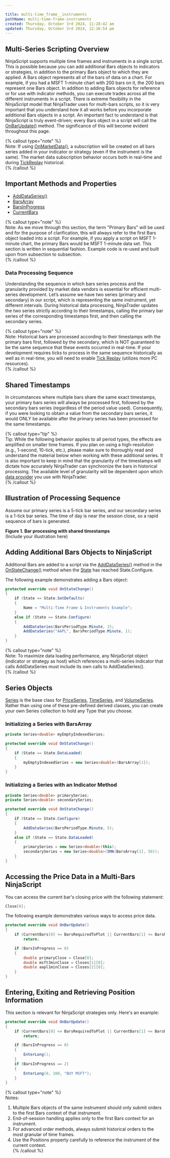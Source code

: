 ```yaml
---

title: multi-time_frame__instruments
pathName: multi-time-frame-instruments
created: Thursday, October 3rd 2024, 11:28:42 am
updated: Thursday, October 3rd 2024, 12:16:54 pm
---
```


## Multi-Series Scripting Overview

NinjaScript supports multiple time frames and instruments in a single script. This is possible because you can add additional Bars objects to indicators or strategies, in addition to the primary Bars object to which they are applied. A Bars object represents all of the bars of data on a chart. For example, if you had a MSFT 1-minute chart with 200 bars on it, the 200 bars represent one Bars object. In addition to adding Bars objects for reference or for use with indicator methods, you can execute trades across all the different instruments in a script. There is extreme flexibility in the NinjaScript model that NinjaTrader uses for multi-bars scripts, so it is very important that you understand how it all works before you incorporate additional Bars objects in a script. An important fact to understand is that NinjaScript is truly event-driven; every Bars object in a script will call the [OnBarUpdate()](onbarupdate.htm) method. The significance of this will become evident throughout this page.

{% callout type="note" %}  
Note: If using [OnMarketData()](onmarketdata.htm), a subscription will be created on all bars series added in your indicator or strategy (even if the instrument is the same). The market data subscription behavior occurs both in real-time and during [TickReplay](developing_for__tick_replay.htm) historical.  
{% /callout %}

## Important Methods and Properties

- [AddDataSeries()](adddataseries.htm)
- [BarsArray](barsarray.htm)
- [BarsInProgress](barsinprogress.htm)
- [CurrentBars](currentbars.htm)

{% callout type="note" %}  
Note: As we move through this section, the term "Primary Bars" will be used and for the purpose of clarification, this will always refer to the first Bars object loaded into a script. For example, if you apply a script on MSFT 1-minute chart, the primary Bars would be MSFT 1-minute data set. This section is written in sequential fashion. Example code is re-used and built upon from subsection to subsection.  
{% /callout %}

### Data Processing Sequence

Understanding the sequence in which bars series process and the granularity provided by market data vendors is essential for efficient multi-series development. Let’s assume we have two series (primary and secondary) in our script, which is representing the same instrument, yet different intervals. During historical data processing, NinjaTrader updates the two series strictly according to their timestamps, calling the primary bar series of the corresponding timestamps first, and then calling the secondary series.

{% callout type="note" %}  
Note: Historical bars are processed according to their timestamps with the primary bars first, followed by the secondary, which is NOT guaranteed to be the same sequence that these events occurred in real-time. If your development requires ticks to process in the same sequence historically as well as in real-time, you will need to enable [Tick Replay](developing_for__tick_replay.htm) (utilizes more PC resources).  
{% /callout %}

## Shared Timestamps

In circumstances where multiple bars share the same exact timestamps, your primary bars series will always be processed first, followed by the secondary bars series (regardless of the period value used). Consequently, if you were looking to obtain a value from the secondary bars series, it would ONLY be available after the primary series has been processed for the same timestamps.

{% callout type="tip" %}  
Tip: While the following behavior applies to all period types, the effects are amplified on smaller time frames. If you plan on using a high-resolution (e.g., 1-second, 10-tick, etc.), please make sure to thoroughly read and understand the material below when working with these additional series. It is also important to keep in mind that the granularity of the timestamps will dictate how accurately NinjaTrader can synchronize the bars in historical processing. The available level of granularity will be dependent upon which [data provider](data_by_provider.htm) you use with NinjaTrader.  
{% /callout %}

## Illustration of Processing Sequence

Assume our primary series is a 5-tick bar series, and our secondary series is a 1-tick bar series. The time of day is near the session close, so a rapid sequence of bars is generated.

**Figure 1. Bar processing with shared timestamps**  
(Include your illustration here)

## Adding Additional Bars Objects to NinjaScript

Additional Bars are added to a script via the [AddDataSeries()](adddataseries.htm) method in the [OnStateChange()](onstatechange.htm) method when the [State](state.htm) has reached State.Configure.

The following example demonstrates adding a Bars object:

```csharp
protected override void OnStateChange()
{
    if (State == State.SetDefaults)
    {
        Name = "Multi-Time Frame & Instruments Example";
    }
    else if (State == State.Configure)
    {
        AddDataSeries(BarsPeriodType.Minute, 3);
        AddDataSeries("AAPL", BarsPeriodType.Minute, 1);
    }
}
```

{% callout type="note" %}  
Note: To maximize data loading performance, any NinjaScript object (indicator or strategy as host) which references a multi-series indicator that calls AddDataSeries must include its own calls to AddDataSeries().  
{% /callout %}

## Series<t> Objects

[Series<t>](seriest.htm) is the base class for [PriceSeries](priceseries.htm), [TimeSeries](timeseries.htm), and [VolumeSeries](volumeseries.htm). Rather than using one of these pre-defined derived classes, you can create your own Series<t> collection to hold any Type that you choose.

### Initializing a Series<t> with BarsArray

```csharp
private Series<double> myEmptyIndexedSeries;

protected override void OnStateChange()
{
    if (State == State.DataLoaded)
    {
        myEmptyIndexedSeries = new Series<double>(BarsArray[1]);
    }
}
```

### Initializing a Series<t> with an Indicator Method

```csharp
private Series<double> primarySeries;
private Series<double> secondarySeries;

protected override void OnStateChange()
{
    if (State == State.Configure)
    {
        AddDataSeries(BarsPeriodType.Minute, 5);
    }
    else if (State == State.DataLoaded)
    {
        primarySeries = new Series<double>(this);
        secondarySeries = new Series<double>(SMA(BarsArray[1], 50));
    }
}
```

## Accessing the Price Data in a Multi-Bars NinjaScript

You can access the current bar's closing price with the following statement:

```csharp
Close[0];
```

The following example demonstrates various ways to access price data.

```csharp
protected override void OnBarUpdate()
{
    if (CurrentBars[0] <= BarsRequiredToPlot || CurrentBars[1] <= BarsRequiredToPlot || CurrentBars[2] <= BarsRequiredToPlot)
        return;

    if (BarsInProgress == 0)
    {
        double primaryClose = Close[0];
        double msft3minClose = Closes[1][0];
        double aapl1minClose = Closes[2][0];
    }
}
```

## Entering, Exiting and Retrieving Position Information

This section is relevant for NinjaScript strategies only. Here's an example:

```csharp
protected override void OnBarUpdate()
{
    if (CurrentBars[0] <= BarsRequiredToPlot || CurrentBars[1] <= BarsRequiredToPlot || CurrentBars[2] <= BarsRequiredToPlot)
        return;

    if (BarsInProgress == 0)
    {
        EnterLong();
    }
    if (BarsInProgress == 2)
    {
        EnterLong(0, 100, "BUY MSFT");
    }
}
```

{% callout type="note" %}  
Notes:

1. Multiple Bars objects of the same instrument should only submit orders to the first Bars context of that instrument.
2. End-of-session handling applies only to the first Bars context for an instrument.
3. For advanced order methods, always submit historical orders to the most granular of time frames.
4. Use the Positions property carefully to reference the instrument of the current context.  
{% /callout %}
